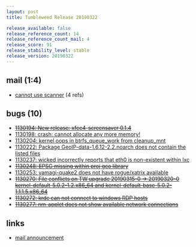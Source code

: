 ```yaml
---
layout: post
title: Tumbleweed Release 20190322

release_available: false
release_reference_count: 14
release_reference_count_mail: 4
release_score: 91
release_stability_level: stable
release_version: 20190322
---
```


## mail (1:4)

- [cannot use scanner](https://lists.opensuse.org/opensuse-factory/2019-03/msg00353.html) (4 refs)

## bugs (10)

<!--more-->

- ~~[1130194: New release: xfce4-screensaver 0.1.4](https://bugzilla.opensuse.org/show_bug.cgi?id=1130194)~~
- [1130198: crash: cannot allocate any more memory!](https://bugzilla.opensuse.org/show_bug.cgi?id=1130198)
- [1130204: kernel oops in btrfs_queue_work from cleanup_mnt](https://bugzilla.opensuse.org/show_bug.cgi?id=1130204)
- [1130222: Package GeoIP-data-1.6.12-2.2.noarch does not contain the listed files](https://bugzilla.opensuse.org/show_bug.cgi?id=1130222)
- [1130237: wicked incorrectly reports that eth0 is non-existent within lxc](https://bugzilla.opensuse.org/show_bug.cgi?id=1130237)
- ~~[1130248: EPSG missing within proj geo library](https://bugzilla.opensuse.org/show_bug.cgi?id=1130248)~~
- [1130253: yamagi-quake2 does not have rogue/xatrix available](https://bugzilla.opensuse.org/show_bug.cgi?id=1130253)
- ~~[1130270: File conflicts on TW upgrade 20190315-0 -> 20190320-0 kernel-default-5.0.2-1.2.x86_64 and kernel-default-base-5.0.2-1.1.1.5.x86_64](https://bugzilla.opensuse.org/show_bug.cgi?id=1130270)~~
- ~~[1130272: krdc can not connect to windows RDP hosts](https://bugzilla.opensuse.org/show_bug.cgi?id=1130272)~~
- ~~[1130277: nm-applet does not show available network connections](https://bugzilla.opensuse.org/show_bug.cgi?id=1130277)~~



## links

- [mail announcement](https://lists.opensuse.org/opensuse-factory/2019-03/msg00333.html)
